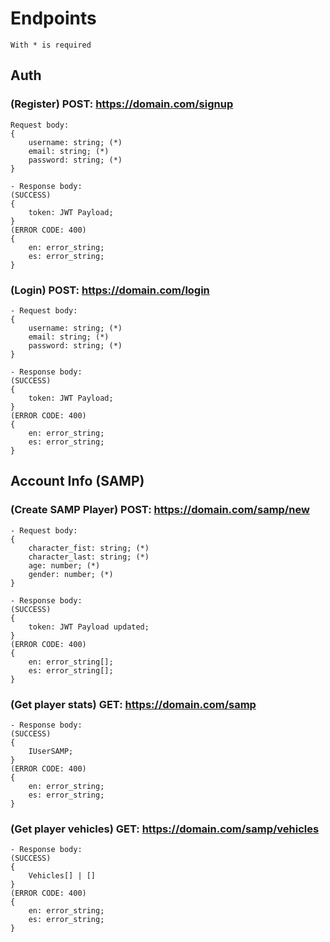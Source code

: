 # Endpoints

```
With * is required
```

## Auth

### (Register) POST: https://domain.com/signup
```
Request body:
{
    username: string; (*)
    email: string; (*)
    password: string; (*)
}

- Response body:
(SUCCESS)
{
    token: JWT Payload;
}
(ERROR CODE: 400)
{
    en: error_string;
    es: error_string;
}
```
### (Login) POST: https://domain.com/login
```
- Request body:
{
    username: string; (*)
    email: string; (*)
    password: string; (*)
}

- Response body:
(SUCCESS)
{
    token: JWT Payload;
}
(ERROR CODE: 400)
{
    en: error_string;
    es: error_string;
}
```
## Account Info (SAMP)
### (Create SAMP Player) POST: https://domain.com/samp/new
```
- Request body:
{
    character_fist: string; (*)
    character_last: string; (*)
    age: number; (*)
    gender: number; (*)
}

- Response body:
(SUCCESS)
{
    token: JWT Payload updated;
}
(ERROR CODE: 400)
{
    en: error_string[];
    es: error_string[];
}
```
### (Get player stats) GET: https://domain.com/samp
```
- Response body:
(SUCCESS)
{
    IUserSAMP;
}
(ERROR CODE: 400)
{
    en: error_string;
    es: error_string;
}
```
### (Get player vehicles) GET: https://domain.com/samp/vehicles
```
- Response body:
(SUCCESS)
{
    Vehicles[] | []
}
(ERROR CODE: 400)
{
    en: error_string;
    es: error_string;
}
```